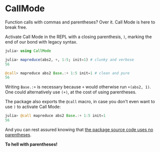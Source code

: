 # CallMode

Function calls with commas and parentheses? Over it. Call Mode is here to break free.

Activate Call Mode in the REPL with a closing parenthesis, `)`, marking the end of our bond with legacy syntax.

```julia
julia> using CallMode

julia> mapreduce(abs2, +, 1:5; init=1) # clunky and verbose
56

@call> mapreduce abs2 Base.:+ 1:5 init=1 # clean and pure
56
```

Writing `Base.:+` is necessary because `+` would otherwise run `+(abs2, 1)`. One could alternatively use `(+)`, at the cost of using parentheses.

The package also exports the `@call` macro, in case you don't even want to use `)` to activate Call Mode:

```julia
julia> @call mapreduce abs2 Base.:+ 1:5 init=1
56
```

And you can rest assured knowing that [the package source code uses no parentheses](https://github.com/AntonOresten/CallMode.jl/blob/main/src/CallMode.jl).

**To hell with parentheses!**
